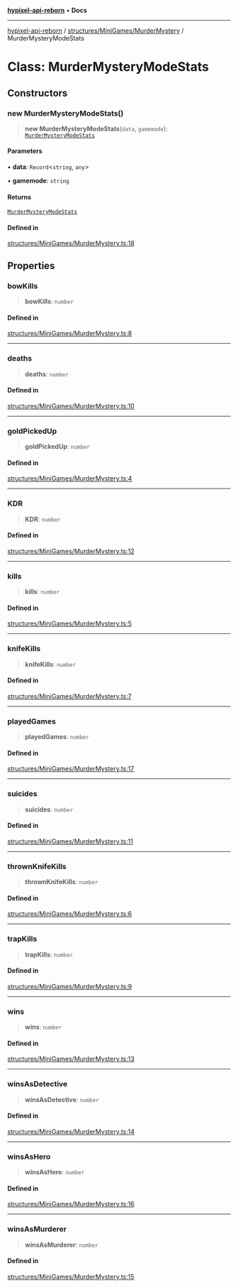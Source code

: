 [**hypixel-api-reborn**](../../../../README.md) • **Docs**

***

[hypixel-api-reborn](../../../../modules.md) / [structures/MiniGames/MurderMystery](../README.md) / MurderMysteryModeStats

# Class: MurderMysteryModeStats

## Constructors

### new MurderMysteryModeStats()

> **new MurderMysteryModeStats**(`data`, `gamemode`): [`MurderMysteryModeStats`](MurderMysteryModeStats.md)

#### Parameters

• **data**: `Record`\<`string`, `any`\>

• **gamemode**: `string`

#### Returns

[`MurderMysteryModeStats`](MurderMysteryModeStats.md)

#### Defined in

[structures/MiniGames/MurderMystery.ts:18](https://github.com/Kathund/REBORN-docs-TEST/blob/226e7f6a62bb6bca87ef0828ac84e9098d59f860/src/structures/MiniGames/MurderMystery.ts#L18)

## Properties

### bowKills

> **bowKills**: `number`

#### Defined in

[structures/MiniGames/MurderMystery.ts:8](https://github.com/Kathund/REBORN-docs-TEST/blob/226e7f6a62bb6bca87ef0828ac84e9098d59f860/src/structures/MiniGames/MurderMystery.ts#L8)

***

### deaths

> **deaths**: `number`

#### Defined in

[structures/MiniGames/MurderMystery.ts:10](https://github.com/Kathund/REBORN-docs-TEST/blob/226e7f6a62bb6bca87ef0828ac84e9098d59f860/src/structures/MiniGames/MurderMystery.ts#L10)

***

### goldPickedUp

> **goldPickedUp**: `number`

#### Defined in

[structures/MiniGames/MurderMystery.ts:4](https://github.com/Kathund/REBORN-docs-TEST/blob/226e7f6a62bb6bca87ef0828ac84e9098d59f860/src/structures/MiniGames/MurderMystery.ts#L4)

***

### KDR

> **KDR**: `number`

#### Defined in

[structures/MiniGames/MurderMystery.ts:12](https://github.com/Kathund/REBORN-docs-TEST/blob/226e7f6a62bb6bca87ef0828ac84e9098d59f860/src/structures/MiniGames/MurderMystery.ts#L12)

***

### kills

> **kills**: `number`

#### Defined in

[structures/MiniGames/MurderMystery.ts:5](https://github.com/Kathund/REBORN-docs-TEST/blob/226e7f6a62bb6bca87ef0828ac84e9098d59f860/src/structures/MiniGames/MurderMystery.ts#L5)

***

### knifeKills

> **knifeKills**: `number`

#### Defined in

[structures/MiniGames/MurderMystery.ts:7](https://github.com/Kathund/REBORN-docs-TEST/blob/226e7f6a62bb6bca87ef0828ac84e9098d59f860/src/structures/MiniGames/MurderMystery.ts#L7)

***

### playedGames

> **playedGames**: `number`

#### Defined in

[structures/MiniGames/MurderMystery.ts:17](https://github.com/Kathund/REBORN-docs-TEST/blob/226e7f6a62bb6bca87ef0828ac84e9098d59f860/src/structures/MiniGames/MurderMystery.ts#L17)

***

### suicides

> **suicides**: `number`

#### Defined in

[structures/MiniGames/MurderMystery.ts:11](https://github.com/Kathund/REBORN-docs-TEST/blob/226e7f6a62bb6bca87ef0828ac84e9098d59f860/src/structures/MiniGames/MurderMystery.ts#L11)

***

### thrownKnifeKills

> **thrownKnifeKills**: `number`

#### Defined in

[structures/MiniGames/MurderMystery.ts:6](https://github.com/Kathund/REBORN-docs-TEST/blob/226e7f6a62bb6bca87ef0828ac84e9098d59f860/src/structures/MiniGames/MurderMystery.ts#L6)

***

### trapKills

> **trapKills**: `number`

#### Defined in

[structures/MiniGames/MurderMystery.ts:9](https://github.com/Kathund/REBORN-docs-TEST/blob/226e7f6a62bb6bca87ef0828ac84e9098d59f860/src/structures/MiniGames/MurderMystery.ts#L9)

***

### wins

> **wins**: `number`

#### Defined in

[structures/MiniGames/MurderMystery.ts:13](https://github.com/Kathund/REBORN-docs-TEST/blob/226e7f6a62bb6bca87ef0828ac84e9098d59f860/src/structures/MiniGames/MurderMystery.ts#L13)

***

### winsAsDetective

> **winsAsDetective**: `number`

#### Defined in

[structures/MiniGames/MurderMystery.ts:14](https://github.com/Kathund/REBORN-docs-TEST/blob/226e7f6a62bb6bca87ef0828ac84e9098d59f860/src/structures/MiniGames/MurderMystery.ts#L14)

***

### winsAsHero

> **winsAsHero**: `number`

#### Defined in

[structures/MiniGames/MurderMystery.ts:16](https://github.com/Kathund/REBORN-docs-TEST/blob/226e7f6a62bb6bca87ef0828ac84e9098d59f860/src/structures/MiniGames/MurderMystery.ts#L16)

***

### winsAsMurderer

> **winsAsMurderer**: `number`

#### Defined in

[structures/MiniGames/MurderMystery.ts:15](https://github.com/Kathund/REBORN-docs-TEST/blob/226e7f6a62bb6bca87ef0828ac84e9098d59f860/src/structures/MiniGames/MurderMystery.ts#L15)
